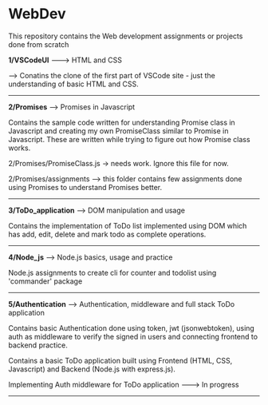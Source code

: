 # WebDev
This repository contains the Web development assignments or projects done from scratch


**1/VSCodeUI** ---> HTML and CSS
 
 --> Conatins the clone of the first part of VSCode site - just the understanding of basic HTML and CSS.
 
-----------------------------------------

**2/Promises** --> Promises in Javascript

Contains the sample code written for understanding Promise class in Javascript and creating my own PromiseClass similar to Promise in Javascript. These are written while trying to figure out how Promise class works.

2/Promises/PromiseClass.js -> needs work. Ignore this file for now.

2/Promises/assignments --> this folder contains few assignments done using Promises to understand Promises better. 

-----------------------------------------

**3/ToDo_application** --> DOM manipulation and usage

Contains the implementation of ToDo list implemented using DOM which has add, edit, delete and mark todo as complete operations.

-----------------------------------------

**4/Node_js** --> Node.js basics, usage and practice

Node.js assignments to create cli for counter and todolist using 'commander' package

-----------------------------------------

**5/Authentication** --> Authentication, middleware and full stack ToDo application

Contains basic Authentication done using token, jwt (jsonwebtoken), using auth as middleware to verify the signed in users and connecting frontend to backend practice.

Contains a basic ToDo application built using Frontend (HTML, CSS, Javascript) and Backend (Node.js with express.js). 

Implementing Auth middleware for ToDo application ---> In progress

-----------------------------------------



